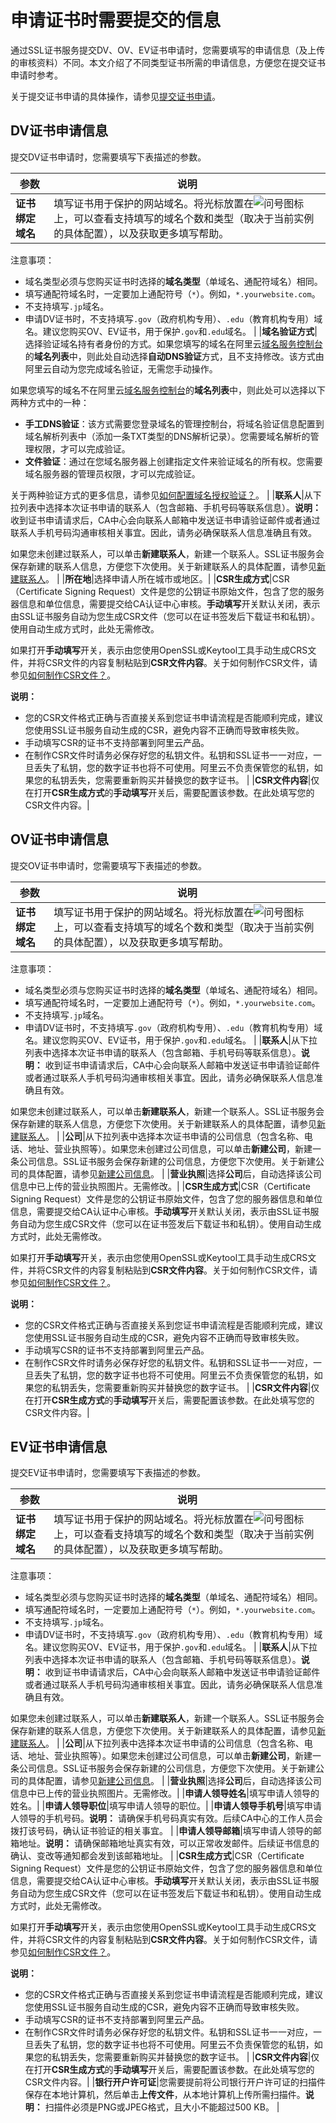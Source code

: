 # 申请证书时需要提交的信息

通过SSL证书服务提交DV、OV、EV证书申请时，您需要填写的申请信息（及上传的审核资料）不同。本文介绍了不同类型证书所需的申请信息，方便您在提交证书申请时参考。

关于提交证书申请的具体操作，请参见[提交证书申请](/intl.zh-CN/证书申请/提交证书申请.md)。

## DV证书申请信息

提交DV证书申请时，您需要填写下表描述的参数。

|参数|说明|
|--|--|
|**证书绑定域名**|填写证书用于保护的网站域名。将光标放置在![问号](https://static-aliyun-doc.oss-accelerate.aliyuncs.com/assets/img/zh-CN/5815070161/p223930.png)图标上，可以查看支持填写的域名个数和类型（取决于当前实例的具体配置），以及获取更多填写帮助。

注意事项：

-   域名类型必须与您购买证书时选择的**域名类型**（单域名、通配符域名）相同。
-   填写通配符域名时，一定要加上通配符号（`*`）。例如，`*.yourwebsite.com`。
-   不支持填写`.jp`域名。
-   申请DV证书时，不支持填写`.gov`（政府机构专用）、`.edu`（教育机构专用）域名。建议您购买OV、EV证书，用于保护`.gov`和`.edu`域名。 |
|**域名验证方式**|选择验证域名持有者身份的方式。如果您填写的域名在阿里云[域名服务控制台](https://dc.console.aliyun.com/next/#/domain/list/all-domain)的**域名列表**中，则此处自动选择**自动DNS验证**方式，且不支持修改。该方式由阿里云自动为您完成域名验证，无需您手动操作。

如果您填写的域名不在阿里云[域名服务控制台](https://dc.console.aliyun.com/next/#/domain/list/all-domain)的**域名列表**中，则此处可以选择以下两种方式中的一种：

-   **手工DNS验证**：该方式需要您登录域名的管理控制台，将域名验证信息配置到域名解析列表中（添加一条TXT类型的DNS解析记录）。您需要域名解析的管理权限，才可以完成验证。
-   **文件验证**：通过在您域名服务器上创建指定文件来验证域名的所有权。您需要域名服务器的管理员权限，才可以完成验证。

关于两种验证方式的更多信息，请参见[如何配置域名授权验证？](/intl.zh-CN/证书申请/常见问题/如何配置域名授权验证？.md)。 |
|**联系人**|从下拉列表中选择本次证书申请的联系人（包含邮箱、手机号码等联系信息）。**说明：** 收到证书申请请求后，CA中心会向联系人邮箱中发送证书申请验证邮件或者通过联系人手机号码沟通审核相关事宜。因此，请务必确保联系人信息准确且有效。

如果您未创建过联系人，可以单击**新建联系人**，新建一个联系人。SSL证书服务会保存新建的联系人信息，方便您下次使用。关于新建联系人的具体配置，请参见[新建联系人]()。 |
|**所在地**|选择申请人所在城市或地区。|
|**CSR生成方式**|CSR（Certificate Signing Request）文件是您的公钥证书原始文件，包含了您的服务器信息和单位信息，需要提交给CA认证中心审核。**手动填写**开关默认关闭，表示由SSL证书服务自动为您生成CSR文件（您可以在证书签发后下载证书和私钥）。使用自动生成方式时，此处无需修改。

如果打开**手动填写**开关，表示由您使用OpenSSL或Keytool工具手动生成CRS文件，并将CSR文件的内容复制粘贴到**CSR文件内容**。关于如何制作CSR文件，请参见[如何制作CSR文件？]()。

**说明：**

-   您的CSR文件格式正确与否直接关系到您证书申请流程是否能顺利完成，建议您使用SSL证书服务自动生成的CSR，避免内容不正确而导致审核失败。
-   手动填写CSR的证书不支持部署到阿里云产品。
-   在制作CSR文件时请务必保存好您的私钥文件。私钥和SSL证书一一对应，一旦丢失了私钥，您的数字证书也将不可使用。阿里云不负责保管您的私钥，如果您的私钥丢失，您需要重新购买并替换您的数字证书。 |
|**CSR文件内容**|仅在打开**CSR生成方式**的**手动填写**开关后，需要配置该参数。在此处填写您的CSR文件内容。|

## OV证书申请信息

提交OV证书申请时，您需要填写下表描述的参数。

|参数|说明|
|--|--|
|**证书绑定域名**|填写证书用于保护的网站域名。将光标放置在![问号](https://static-aliyun-doc.oss-accelerate.aliyuncs.com/assets/img/zh-CN/5815070161/p223930.png)图标上，可以查看支持填写的域名个数和类型（取决于当前实例的具体配置），以及获取更多填写帮助。

注意事项：

-   域名类型必须与您购买证书时选择的**域名类型**（单域名、通配符域名）相同。
-   填写通配符域名时，一定要加上通配符号（`*`）。例如，`*.yourwebsite.com`。
-   不支持填写`.jp`域名。
-   申请DV证书时，不支持填写`.gov`（政府机构专用）、`.edu`（教育机构专用）域名。建议您购买OV、EV证书，用于保护`.gov`和`.edu`域名。 |
|**联系人**|从下拉列表中选择本次证书申请的联系人（包含邮箱、手机号码等联系信息）。**说明：** 收到证书申请请求后，CA中心会向联系人邮箱中发送证书申请验证邮件或者通过联系人手机号码沟通审核相关事宜。因此，请务必确保联系人信息准确且有效。

如果您未创建过联系人，可以单击**新建联系人**，新建一个联系人。SSL证书服务会保存新建的联系人信息，方便您下次使用。关于新建联系人的具体配置，请参见[新建联系人]()。 |
|**公司**|从下拉列表中选择本次证书申请的公司信息（包含名称、电话、地址、营业执照等）。如果您未创建过公司信息，可以单击**新建公司**，新建一条公司信息。SSL证书服务会保存新建的公司信息，方便您下次使用。关于新建公司的具体配置，请参见[新建公司信息]()。 |
|**营业执照**|选择**公司**后，自动选择该公司信息中已上传的营业执照图片。无需修改。|
|**CSR生成方式**|CSR（Certificate Signing Request）文件是您的公钥证书原始文件，包含了您的服务器信息和单位信息，需要提交给CA认证中心审核。**手动填写**开关默认关闭，表示由SSL证书服务自动为您生成CSR文件（您可以在证书签发后下载证书和私钥）。使用自动生成方式时，此处无需修改。

如果打开**手动填写**开关，表示由您使用OpenSSL或Keytool工具手动生成CRS文件，并将CSR文件的内容复制粘贴到**CSR文件内容**。关于如何制作CSR文件，请参见[如何制作CSR文件？]()。

**说明：**

-   您的CSR文件格式正确与否直接关系到您证书申请流程是否能顺利完成，建议您使用SSL证书服务自动生成的CSR，避免内容不正确而导致审核失败。
-   手动填写CSR的证书不支持部署到阿里云产品。
-   在制作CSR文件时请务必保存好您的私钥文件。私钥和SSL证书一一对应，一旦丢失了私钥，您的数字证书也将不可使用。阿里云不负责保管您的私钥，如果您的私钥丢失，您需要重新购买并替换您的数字证书。 |
|**CSR文件内容**|仅在打开**CSR生成方式**的**手动填写**开关后，需要配置该参数。在此处填写您的CSR文件内容。|

## EV证书申请信息

提交EV证书申请时，您需要填写下表描述的参数。

|参数|说明|
|--|--|
|**证书绑定域名**|填写证书用于保护的网站域名。将光标放置在![问号](https://static-aliyun-doc.oss-accelerate.aliyuncs.com/assets/img/zh-CN/5815070161/p223930.png)图标上，可以查看支持填写的域名个数和类型（取决于当前实例的具体配置），以及获取更多填写帮助。

注意事项：

-   域名类型必须与您购买证书时选择的**域名类型**（单域名、通配符域名）相同。
-   填写通配符域名时，一定要加上通配符号（`*`）。例如，`*.yourwebsite.com`。
-   不支持填写`.jp`域名。
-   申请DV证书时，不支持填写`.gov`（政府机构专用）、`.edu`（教育机构专用）域名。建议您购买OV、EV证书，用于保护`.gov`和`.edu`域名。 |
|**联系人**|从下拉列表中选择本次证书申请的联系人（包含邮箱、手机号码等联系信息）。**说明：** 收到证书申请请求后，CA中心会向联系人邮箱中发送证书申请验证邮件或者通过联系人手机号码沟通审核相关事宜。因此，请务必确保联系人信息准确且有效。

如果您未创建过联系人，可以单击**新建联系人**，新建一个联系人。SSL证书服务会保存新建的联系人信息，方便您下次使用。关于新建联系人的具体配置，请参见[新建联系人]()。 |
|**公司**|从下拉列表中选择本次证书申请的公司信息（包含名称、电话、地址、营业执照等）。如果您未创建过公司信息，可以单击**新建公司**，新建一条公司信息。SSL证书服务会保存新建的公司信息，方便您下次使用。关于新建公司的具体配置，请参见[新建公司信息]()。 |
|**营业执照**|选择**公司**后，自动选择该公司信息中已上传的营业执照图片。无需修改。|
|**申请人领导姓名**|填写申请人领导的姓名。|
|**申请人领导职位**|填写申请人领导的职位。|
|**申请人领导手机号**|填写申请人领导的手机号码。**说明：** 请确保手机号码真实有效。后续CA中心的工作人员会拨打该号码，确认证书验证的相关事宜。 |
|**申请人领导邮箱**|填写申请人领导的邮箱地址。**说明：** 请确保邮箱地址真实有效，可以正常收发邮件。后续证书信息的确认、变改等通知都会发到该邮箱地址。 |
|**CSR生成方式**|CSR（Certificate Signing Request）文件是您的公钥证书原始文件，包含了您的服务器信息和单位信息，需要提交给CA认证中心审核。**手动填写**开关默认关闭，表示由SSL证书服务自动为您生成CSR文件（您可以在证书签发后下载证书和私钥）。使用自动生成方式时，此处无需修改。

如果打开**手动填写**开关，表示由您使用OpenSSL或Keytool工具手动生成CRS文件，并将CSR文件的内容复制粘贴到**CSR文件内容**。关于如何制作CSR文件，请参见[如何制作CSR文件？]()。

**说明：**

-   您的CSR文件格式正确与否直接关系到您证书申请流程是否能顺利完成，建议您使用SSL证书服务自动生成的CSR，避免内容不正确而导致审核失败。
-   手动填写CSR的证书不支持部署到阿里云产品。
-   在制作CSR文件时请务必保存好您的私钥文件。私钥和SSL证书一一对应，一旦丢失了私钥，您的数字证书也将不可使用。阿里云不负责保管您的私钥，如果您的私钥丢失，您需要重新购买并替换您的数字证书。 |
|**CSR文件内容**|仅在打开**CSR生成方式**的**手动填写**开关后，需要配置该参数。在此处填写您的CSR文件内容。|
|**银行开户许可证**|您需要提前将公司银行开户许可证的扫描件保存在本地计算机，然后单击**上传文件**，从本地计算机上传所需扫描件。**说明：** 扫描件必须是PNG或JPEG格式，且大小不能超过500 KB。 |

